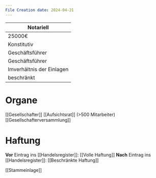 ```yaml
---
File Creation date: 2024-04-21
---
```

| Notariell                 |
| ------------------------- |
| 25000€                    |
| Konstitutiv               |
| Geschäftsführer           |
| Geschäftsführer           |
| Imverhältnis der Einlagen |
| beschränkt                |
# Organe
[[Gesellschafter]]
[[Aufsichtsrat]] (>500 Mitarbeiter)
[[Gesellschafterversammlung]]
# Haftung
**Vor** Eintrag ins [[Handelsregister]]: [[Volle Haftung]]
**Nach** Eintrag ins [[Handelsregister]]: [[Beschränkte Haftung]]

[[Stammeinlage]]